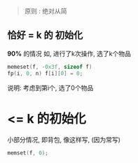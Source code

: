 > 原则 : 绝对从简


## 恰好 = k 的 初始化  
**90%** 的情况
如, 进行了k次操作, 选了k个物品

```cpp
memeset(f, -0x3f, sizeof f)
fp(i, 0, n) f[i][0] = 0;
```

说明: 考虑到第i个, 选了0个物品


# <= k 的初始化

小部分情况, 即背包, 像这样写, (因为常写)

```cpp
memset(f, 0);
```
